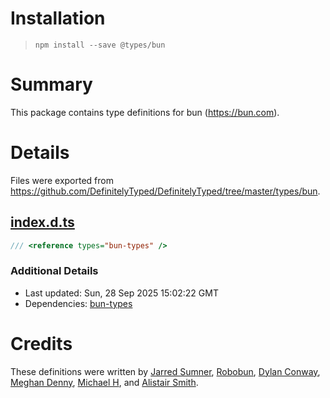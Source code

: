 # Installation
> `npm install --save @types/bun`

# Summary
This package contains type definitions for bun (https://bun.com).

# Details
Files were exported from https://github.com/DefinitelyTyped/DefinitelyTyped/tree/master/types/bun.
## [index.d.ts](https://github.com/DefinitelyTyped/DefinitelyTyped/tree/master/types/bun/index.d.ts)
````ts
/// <reference types="bun-types" />

````

### Additional Details
 * Last updated: Sun, 28 Sep 2025 15:02:22 GMT
 * Dependencies: [bun-types](https://npmjs.com/package/bun-types)

# Credits
These definitions were written by [Jarred Sumner](https://github.com/Jarred-Sumner), [Robobun](https://github.com/robobun), [Dylan Conway](https://github.com/dylan-conway), [Meghan Denny](https://github.com/nektro), [Michael H](https://github.com/RiskyMH), and [Alistair Smith](https://github.com/alii).
